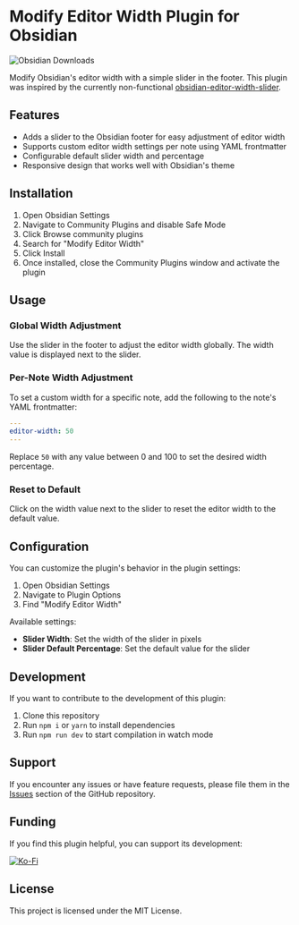 # Modify Editor Width Plugin for Obsidian

![Obsidian Downloads](https://img.shields.io/badge/dynamic/json?logo=obsidian&color=%23483699&label=downloads&query=%24%5B%22editor-width%22%5D.downloads&url=https%3A%2F%2Fraw.githubusercontent.com%2Fobsidianmd%2Fobsidian-releases%2Fmaster%2Fcommunity-plugin-stats.json)

Modify Obsidian's editor width with a simple slider in the footer. This plugin was inspired by the currently non-functional [obsidian-editor-width-slider](https://github.com/MugishoMp/obsidian-editor-width-slider).

## Features

-   Adds a slider to the Obsidian footer for easy adjustment of editor width
-   Supports custom editor width settings per note using YAML frontmatter
-   Configurable default slider width and percentage
-   Responsive design that works well with Obsidian's theme

## Installation

1. Open Obsidian Settings
2. Navigate to Community Plugins and disable Safe Mode
3. Click Browse community plugins
4. Search for "Modify Editor Width"
5. Click Install
6. Once installed, close the Community Plugins window and activate the plugin

## Usage

### Global Width Adjustment

Use the slider in the footer to adjust the editor width globally. The width value is displayed next to the slider.

### Per-Note Width Adjustment

To set a custom width for a specific note, add the following to the note's YAML frontmatter:

```yaml
---
editor-width: 50
---
```

Replace `50` with any value between 0 and 100 to set the desired width percentage.

### Reset to Default

Click on the width value next to the slider to reset the editor width to the default value.

## Configuration

You can customize the plugin's behavior in the plugin settings:

1. Open Obsidian Settings
2. Navigate to Plugin Options
3. Find "Modify Editor Width"

Available settings:

-   **Slider Width**: Set the width of the slider in pixels
-   **Slider Default Percentage**: Set the default value for the slider

## Development

If you want to contribute to the development of this plugin:

1. Clone this repository
2. Run `npm i` or `yarn` to install dependencies
3. Run `npm run dev` to start compilation in watch mode

## Support

If you encounter any issues or have feature requests, please file them in the [Issues](https://github.com/DominicClerici/obsidian-editor-width/issues) section of the GitHub repository.

## Funding

If you find this plugin helpful, you can support its development:

[![Ko-Fi](https://shields.io/badge/kofi-Buy_a_coffee-ff5f5f?logo=ko-fi&style=for-the-badgeKofi)](https://ko-fi.com/dominicclerici)

## License

This project is licensed under the MIT License.
